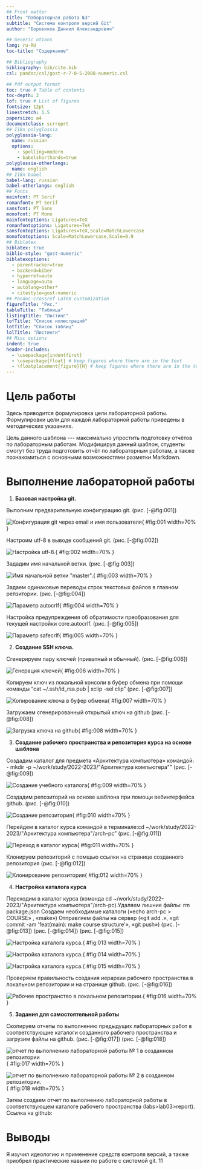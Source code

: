 ```yaml
---
## Front matter
title: "Лабораторная работа №3"
subtitle: "Система контроля версий Git"
author: "Боровиков Даниил Александрович"

## Generic otions
lang: ru-RU
toc-title: "Содержание"

## Bibliography
bibliography: bib/cite.bib
csl: pandoc/csl/gost-r-7-0-5-2008-numeric.csl

## Pdf output format
toc: true # Table of contents
toc-depth: 2
lof: true # List of figures
fontsize: 12pt
linestretch: 1.5
papersize: a4
documentclass: scrreprt
## I18n polyglossia
polyglossia-lang:
  name: russian
  options:
	- spelling=modern
	- babelshorthands=true
polyglossia-otherlangs:
  name: english
## I18n babel
babel-lang: russian
babel-otherlangs: english
## Fonts
mainfont: PT Serif
romanfont: PT Serif
sansfont: PT Sans
monofont: PT Mono
mainfontoptions: Ligatures=TeX
romanfontoptions: Ligatures=TeX
sansfontoptions: Ligatures=TeX,Scale=MatchLowercase
monofontoptions: Scale=MatchLowercase,Scale=0.9
## Biblatex
biblatex: true
biblio-style: "gost-numeric"
biblatexoptions:
  - parentracker=true
  - backend=biber
  - hyperref=auto
  - language=auto
  - autolang=other*
  - citestyle=gost-numeric
## Pandoc-crossref LaTeX customization
figureTitle: "Рис."
tableTitle: "Таблица"
listingTitle: "Листинг"
lofTitle: "Список иллюстраций"
lotTitle: "Список таблиц"
lolTitle: "Листинги"
## Misc options
indent: true
header-includes:
  - \usepackage{indentfirst}
  - \usepackage{float} # keep figures where there are in the text
  - \floatplacement{figure}{H} # keep figures where there are in the text
---
```


# Цель работы

Здесь приводится формулировка цели лабораторной работы. Формулировки
цели для каждой лабораторной работы приведены в методических
указаниях.

Цель данного шаблона --- максимально упростить подготовку отчётов по
лабораторным работам.  Модифицируя данный шаблон, студенты смогут без
труда подготовить отчёт по лабораторным работам, а также познакомиться
с основными возможностями разметки Markdown.

# Выполнение лабораторной работы

1. **Базовая настройка git.** 

Выполним предварительную конфигурацию git. (рис. [-@fig:001])

![Конфигурация git через email и имя пользователя](image/1.png){ #fig:001 width=70% }

Настроим utf-8 в выводе сообщений git.  (рис. [-@fig:002])

![Настройка utf-8. ](image/2.png){ #fig:002 width=70% }

Зададим имя начальной ветки. (рис. [-@fig:003])

![Имя начальной ветки "master".](image/3.png){ #fig:003 width=70% }

Задаем одинаковые переводы строк текстовых файлов в главном репзитории.  (рис. [-@fig:004])

![Параметр autocrlf ](image/4.png){ #fig:004 width=70% }

Настройка предупреждения об обратимости преобразования для текущей настройки core.autocrlf.   (рис. [-@fig:005])

![Параметр safecrlf  ](image/5.png){ #fig:005 width=70% }

2. **Создание SSH ключа.** 


Сгенерируем пару ключей (приватный и обычный).  (рис. [-@fig:006])

![Генерация ключей  ](image/6.jpeg){ #fig:006 width=70% }

Копируем ключ из локальной консоли в буфер обмена при помощи команды  “cat ~/.ssh/id\_rsa.pub | xclip -sel clip”  (рис. [-@fig:007])

![Копирование ключа в буфер обмена  ](image/7.jpeg){ #fig:007 width=70% }

Загружаем сгенерированный открытый ключ на github  (рис. [-@fig:008])

![Загрузка ключа на github  ](image/8.jpeg){ #fig:008 width=70% }

3. **Cоздание рабочего пространства и репозитория курса на основе шаблона** 

Создадим каталог для предмета «Архитектура компьютера» командой:  - mkdir -p ~/work/study/2022-2023/"Архитектура компьютера"”  (рис. [-@fig:009])

![Создание учебного каталога  ](image/9.png){ #fig:009 width=70% }

Создадим репозиторий на основе шаблона при помощи вебинтерфейса github. (рис. [-@fig:010])

![Создание репозитория   ](image/10.jpeg){ #fig:010 width=70% }

Перейдем в каталог курса  командой в терминале:cd ~/work/study/2022-2023/"Архитектура компьютера"/arch-pc”  (рис. [-@fig:011])

![Переход в каталог курса  ](image/11.png){ #fig:011 width=70% }

Клонируем репозиторий с помщью ссылки на странице созданного репозитория  (рис. [-@fig:012])

![Клонирование репозитория  ](image/12.jpeg){ #fig:012 width=70% }

4. **Настройка каталога курса** 

Переходим в каталог курса (команда cd ~/work/study/2022-2023/"Архитектура компьютера"/arch-pc).Удаляем лишние файлы: rm package.json Создаем необходимые каталоги («echo arch-pc > COURSE» , «make») Отправляем файлы на сервер 
(«git add .», «git commit -am 'feat(main): make course structure'», «git push») (рис. [-@fig:013]) (рис. [-@fig:014]) (рис. [-@fig:015])

![Настройка каталога курса.](image/13.jpeg){ #fig:013 width=70% }

![Настройка каталога курса.](image/14.jpeg){ #fig:014 width=70% }

![Настройка каталога курса.](image/15.png){ #fig:015 width=70% }

Проверяем правильность создания иерархии рабочего пространства в локальном репозитории  и на странице github.  (рис. [-@fig:016])

![Рабочее пространство в локальном репозитории.  ](image/16.png){ #fig:016 width=70% }

5. **Задания для самостоятельной работы** 

Скопируем отчеты по выполнению предыдущих лабораторных работ в соответствующие каталоги созданного рабочего пространства и загрузим файлы на github. (рис. [-@fig:017])  (рис. [-@fig:018])

![отчет по выполнению лабораторной работы № 1 в созданном репозитории  ](image/17.jpeg){ #fig:017 width=70% }

![отчет по выполнению лабораторной работы № 2 в созданном репозитории.  ](image/18.jpeg){ #fig:018 width=70% }

Затем создаем отчет по выполнению лабораторной работы в соответствующем каталоге рабочего пространства (labs>lab03>report). Ссылка на github: 

# Выводы

Я изучил идеологию и применение средств контроля версий, а также приобрел практические навыки по работе с системой git. 
11 

